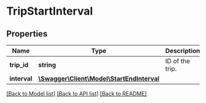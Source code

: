 # TripStartInterval

## Properties
Name | Type | Description | Notes
------------ | ------------- | ------------- | -------------
**trip_id** | **string** | ID of the trip. | 
**interval** | [**\Swagger\Client\Model\StartEndInterval**](StartEndInterval.md) |  | 

[[Back to Model list]](../../README.md#documentation-for-models) [[Back to API list]](../../README.md#documentation-for-api-endpoints) [[Back to README]](../../README.md)

